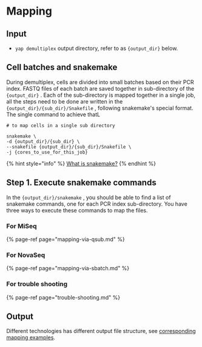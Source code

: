 # Mapping

## Input

* `yap demultiplex` output directory, refer to as `{output_dir}` below.

## Cell batches and snakemake

During demultiplex, cells are divided into small batches based on their PCR index. FASTQ files of each batch are saved together in sub-directory of the `{output_dir}` . Each of the sub-directory is mapped together in a single job, all the steps need to be done are written in the `{output_dir}/{sub_dir}/Snakefile` , following snakemake's special format. The single command to achieve thatL

```text
# to map cells in a single sub directory

snakemake \
-d {output_dir}/{sub_dir} \
--snakefile {output_dir}/{sub_dir}/Snakefile \
-j {cores_to_use_for_this_job}
```

{% hint style="info" %}
[What is snakemake?](../other/faq.md#what-is-snakemake)
{% endhint %}

## Step 1. Execute snakemake commands

In the `{output_dir}/snakemake` , you should be able to find a list of snakemake commands, one for each PCR index sub-directory. You have three ways to execute these commands to map the files.

### For MiSeq

{% page-ref page="mapping-via-qsub.md" %}

### For NovaSeq

{% page-ref page="mapping-via-sbatch.md" %}

### For trouble shooting

{% page-ref page="trouble-shooting.md" %}

## Output

Different technologies has different output file structure, see [corresponding mapping examples](example.md).



